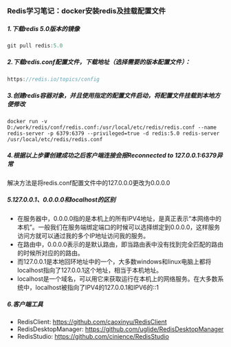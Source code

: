 ### Redis学习笔记：docker安装redis及挂载配置文件

##### 1.下载redis 5.0版本的镜像

```java
git pull redis:5.0
```

##### 2.下载redis.conf配置文件，下载地址（选择需要的版本配置文件）：

```java
https://redis.io/topics/config
```

##### 3.创建redis容器对象，并且使用指定的配置文件启动，将配置文件挂载到本地方便修改

```
docker run -v D:/work/redis/conf/redis.conf:/usr/local/etc/redis/redis.conf --name redis-server -p 6379:6379 --privileged=true -d redis:5.0 redis-server /usr/local/etc/redis/redis.conf
```

##### 4.根据以上步骤创建成功之后客户端连接会报Reconnected to 127.0.0.1:6379异常

解决方法是将redis.conf配置文件中的127.0.0.0更改为0.0.0.0

##### 5.127.0.0.1、0.0.0.0和localhost的区别

- 在服务器中，0.0.0.0指的是本机上的所有IPV4地址，是真正表示“本网络中的本机”。一般我们在服务端绑定端口的时候可以选择绑定到0.0.0.0，这样服务访问方就可以通过我的多个IP地址访问我的服务。
- 在路由中，0.0.0.0表示的是默认路由，即当路由表中没有找到完全匹配的路由的时候所对应的的路由。
- 而127.0.0.1是本地回环地址中的一个，大多数windows和linux电脑上都将localhost指向了127.0.0.1这个地址，相当于本机地址。
- localhost是一个域名，可以用它来获取运行在本机上的网络服务。在大多数系统中，localhost被指向了IPV4的127.0.0.1和IPV6的::1

##### 6.客户端工具

- RedisClient: https://github.com/caoxinyu/RedisClient 
- RedisDesktopManager: https://github.com/uglide/RedisDesktopManager 
- RedisStudio: https://github.com/cinience/RedisStudio 